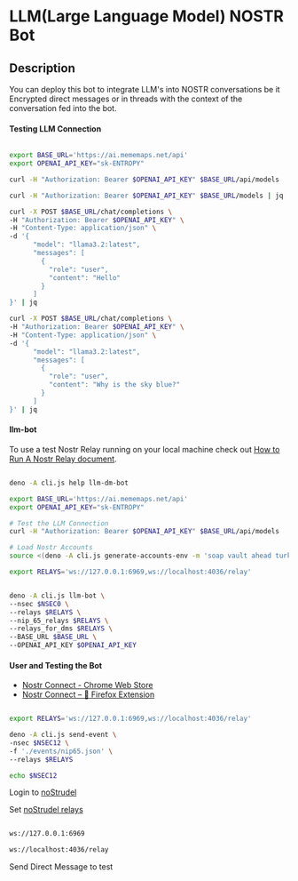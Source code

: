 # LLM(Large Language Model) NOSTR Bot

## Description

You can deploy this bot to integrate LLM's into NOSTR conversations be it Encrypted direct messages or in threads with the context of the conversation fed into the bot.

#### Testing LLM Connection

``` bash

export BASE_URL='https://ai.mememaps.net/api'
export OPENAI_API_KEY="sk-ENTROPY"

curl -H "Authorization: Bearer $OPENAI_API_KEY" $BASE_URL/api/models

curl -H "Authorization: Bearer $OPENAI_API_KEY" $BASE_URL/models | jq

curl -X POST $BASE_URL/chat/completions \
-H "Authorization: Bearer $OPENAI_API_KEY" \
-H "Content-Type: application/json" \
-d '{
      "model": "llama3.2:latest",
      "messages": [
        {
          "role": "user",
          "content": "Hello"
        }
      ]
}' | jq

curl -X POST $BASE_URL/chat/completions \
-H "Authorization: Bearer $OPENAI_API_KEY" \
-H "Content-Type: application/json" \
-d '{
      "model": "llama3.2:latest",
      "messages": [
        {
          "role": "user",
          "content": "Why is the sky blue?"
        }
      ]
}' | jq

```

#### llm-bot

To use a test Nostr Relay running on your local machine check out [How to Run A Nostr Relay document](./RunNostrRelay.md).

``` bash

deno -A cli.js help llm-dm-bot

export BASE_URL='https://ai.mememaps.net/api'
export OPENAI_API_KEY="sk-ENTROPY"

# Test the LLM Connection
curl -H "Authorization: Bearer $OPENAI_API_KEY" $BASE_URL/api/models

# Load Nostr Accounts
source <(deno -A cli.js generate-accounts-env -m 'soap vault ahead turkey runway erosion february snow modify copy nephew rude')

export RELAYS='ws://127.0.0.1:6969,ws://localhost:4036/relay'


deno -A cli.js llm-bot \
--nsec $NSEC0 \
--relays $RELAYS \
--nip_65_relays $RELAYS \
--relays_for_dms $RELAYS \
--BASE_URL $BASE_URL \
--OPENAI_API_KEY $OPENAI_API_KEY

```

#### User and Testing the Bot


- [Nostr Connect - Chrome Web Store](https://chromewebstore.google.com/detail/nostr-connect/ampjiinddmggbhpebhaegmjkbbeofoaj?hl=en%2C)
- [Nostr Connect – 🦊 Firefox Extension](https://addons.mozilla.org/en-US/firefox/addon/nostr-connect/)


``` bash

export RELAYS='ws://127.0.0.1:6969,ws://localhost:4036/relay'

deno -A cli.js send-event \
-nsec $NSEC12 \
-f './events/nip65.json' \
--relays $RELAYS

echo $NSEC12

```

Login to [noStrudel](https://nostrudel.ninja/)

Set [noStrudel relays](https://nostrudel.ninja/#/relays)

``` bash

ws://127.0.0.1:6969

ws://localhost:4036/relay

```

Send Direct Message to test